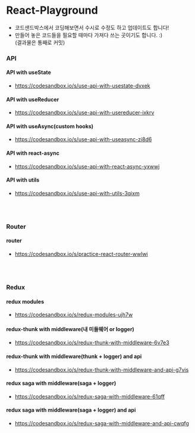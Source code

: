 # React-Playground

- 코드샌드박스에서 코딩해보면서 수시로 수정도 하고 업데이트도 합니다! <br />
- 만들어 놓은 코드들을 필요할 때마다 가져다 쓰는 곳이기도 합니다.  :) <br />
(결과물은 통째로 커밋)

### API

#### API with useState 
- https://codesandbox.io/s/use-api-with-usestate-dvxek

#### API with useReducer
- https://codesandbox.io/s/use-api-with-usereducer-ixkrv

#### API with useAsync(custom hooks)
- https://codesandbox.io/s/use-api-with-useasync-zi8d6

#### API with react-async
- https://codesandbox.io/s/use-api-with-react-async-yxwwj

#### API with utils
- https://codesandbox.io/s/use-api-with-utils-3qixm

<br /><br />
### Router

#### router
- https://codesandbox.io/s/practice-react-router-wwlwi

<br /><br />
### Redux

#### redux modules
- https://codesandbox.io/s/redux-modules-ujh7w

#### redux-thunk with middleware(내 미들웨어 or logger)
- https://codesandbox.io/s/redux-thunk-with-middleware-6v7e3

#### redux-thunk with middleware(thunk + logger) and api
- https://codesandbox.io/s/redux-thunk-with-middleware-and-api-g7vis

#### redux saga with middleware(saga + logger)
- https://codesandbox.io/s/redux-saga-with-middleware-61qff

#### redux saga with middleware(saga + logger) and api
- https://codesandbox.io/s/redux-saga-with-middleware-and-api-cwqfg


